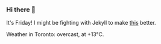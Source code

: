 ### Hi there :wave:

It's Friday! I might be fighting with Jekyll to make [this](https://swissclubtoronto.ca) better.

Weather in Toronto: overcast, at +13°C.
